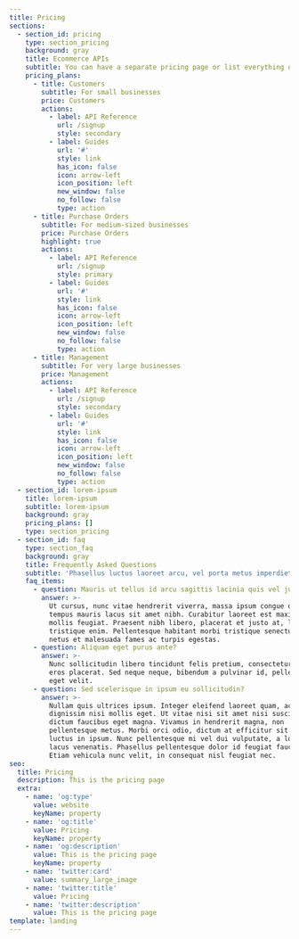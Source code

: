 ```yaml
---
title: Pricing
sections:
  - section_id: pricing
    type: section_pricing
    background: gray
    title: Ecommerce APIs
    subtitle: You can have a separate pricing page or list everything on the home page.
    pricing_plans:
      - title: Customers
        subtitle: For small businesses
        price: Customers
        actions:
          - label: API Reference
            url: /signup
            style: secondary
          - label: Guides
            url: '#'
            style: link
            has_icon: false
            icon: arrow-left
            icon_position: left
            new_window: false
            no_follow: false
            type: action
      - title: Purchase Orders
        subtitle: For medium-sized businesses
        price: Purchase Orders
        highlight: true
        actions:
          - label: API Reference
            url: /signup
            style: primary
          - label: Guides
            url: '#'
            style: link
            has_icon: false
            icon: arrow-left
            icon_position: left
            new_window: false
            no_follow: false
            type: action
      - title: Management
        subtitle: For very large businesses
        price: Management
        actions:
          - label: API Reference
            url: /signup
            style: secondary
          - label: Guides
            url: '#'
            style: link
            has_icon: false
            icon: arrow-left
            icon_position: left
            new_window: false
            no_follow: false
            type: action
  - section_id: lorem-ipsum
    title: lorem-ipsum
    subtitle: lorem-ipsum
    background: gray
    pricing_plans: []
    type: section_pricing
  - section_id: faq
    type: section_faq
    background: gray
    title: Frequently Asked Questions
    subtitle: 'Phasellus luctus laoreet arcu, vel porta metus imperdiet sit amet.'
    faq_items:
      - question: Mauris ut tellus id arcu sagittis lacinia quis vel justo?
        answer: >-
          Ut cursus, nunc vitae hendrerit viverra, massa ipsum congue quam, sed
          tempus mauris lacus sit amet nibh. Curabitur laoreet est maximus
          mollis feugiat. Praesent nibh libero, placerat et justo at, luctus
          tristique enim. Pellentesque habitant morbi tristique senectus et
          netus et malesuada fames ac turpis egestas.
      - question: Aliquam eget purus ante?
        answer: >-
          Nunc sollicitudin libero tincidunt felis pretium, consectetur aliquam
          eros placerat. Sed neque neque, bibendum a pulvinar id, pellentesque
          eget velit.
      - question: Sed scelerisque in ipsum eu sollicitudin?
        answer: >-
          Nullam quis ultrices ipsum. Integer eleifend laoreet quam, ac
          dignissim nisi mollis eget. Ut vitae nisi sit amet nisi suscipit
          dictum faucibus eget magna. Vivamus in hendrerit magna, non
          pellentesque metus. Morbi orci odio, dictum at efficitur sit amet,
          luctus in ipsum. Nunc pellentesque mi vel dui vulputate, a lobortis
          lacus venenatis. Phasellus pellentesque dolor id feugiat faucibus.
          Etiam vehicula nunc velit, in consequat nisl feugiat nec.
seo:
  title: Pricing
  description: This is the pricing page
  extra:
    - name: 'og:type'
      value: website
      keyName: property
    - name: 'og:title'
      value: Pricing
      keyName: property
    - name: 'og:description'
      value: This is the pricing page
      keyName: property
    - name: 'twitter:card'
      value: summary_large_image
    - name: 'twitter:title'
      value: Pricing
    - name: 'twitter:description'
      value: This is the pricing page
template: landing
---
```

